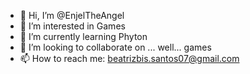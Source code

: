 - 👋 Hi, I’m @EnjelTheAngel
- 👀 I’m interested in Games
- 🌱 I’m currently learning Phyton
- 💞️ I’m looking to collaborate on ... well... games
- 📫 How to reach me: beatrizbis.santos07@gmail.com 

<!---
EnjelTheAngel/EnjelTheAngel is a ✨ special ✨ repository because its `README.md` (this file) appears on your GitHub profile.
You can click the Preview link to take a look at your changes.
--->
